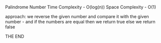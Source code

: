 Palindrome Number
Time Complexity - O(log(n))
Space Complexity - O(1)

approach:
we reverse the given number and compare it with the given number - and if the numbers are equal then we return true else we return false

THE END
